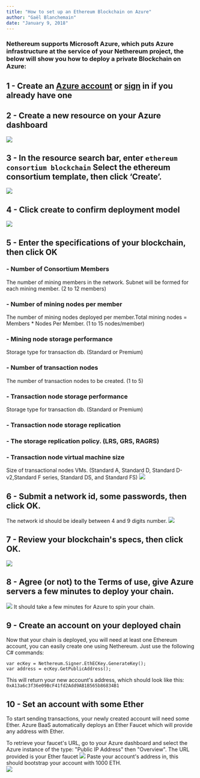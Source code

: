 ```yaml
---
title: "How to set up an Ethereum Blockchain on Azure"
author: "Gaël Blanchemain"
date: "January 9, 2018"
---
```


### Nethereum supports Microsoft Azure, which puts Azure infrastructure at the service of your Nethereum project, the below will show you how to deploy a private Blockchain on Azure:

## 1 - Create an [Azure account](https://azure.microsoft.com/en-us/resources/videos/sign-up-for-microsoft-azure/) or [sign](https://azure.microsoft.com/en-us/account/) in if you already have one

## 2 - Create a new resource on your Azure dashboard
![](1.png)

## 3 - In the resource search bar, enter ``` ethereum consortium blockchain ``` Select the ethereum consortium template, then click ‘Create’.
![](2.png)

## 4 - Click create to confirm deployment model
![](3.png)

## 5 - Enter the specifications of your blockchain, then click OK

### - Number of Consortium Members

The number of mining members in the network. Subnet will be formed for each mining member. (2 to 12 members)

### - Number of mining nodes per member

The number of mining nodes deployed per member.Total mining nodes = Members * Nodes Per Member. (1 to 15 nodes/member)

### - Mining node storage performance

Storage type for transaction db. (Standard or Premium)

### - Number of transaction nodes

The number of transaction nodes to be created. (1 to 5)

### - Transaction node storage performance

Storage type for transaction db. (Standard or Premium)

### - Transaction node storage replication

### - The storage replication policy. (LRS, GRS, RAGRS)

### - Transaction node virtual machine size
Size of transactional nodes VMs. (Standard A, Standard D, Standard D-v2,Standard F series, Standard DS, and Standard FS) 
![](4.png)

## 6 - Submit a network id, some passwords, then click OK.
The network id should be ideally between 4 and 9 digits number.
![](6.png)

## 7 - Review your blockchain's specs, then click OK.
![](7.png)

## 8 - Agree (or not) to the Terms of use, give Azure servers a few minutes to deploy your chain.
![](8.png)
It should take a few minutes for Azure to spin your chain.

## 9 - Create an account on your deployed chain
Now that your chain is deployed, you will need at least one Ethereum account, you can easily create one using Nethereum. Just use the following C# commands:
``` 
var ecKey = Nethereum.Signer.EthECKey.GenerateKey();
var address = ecKey.GetPublicAddress();
 ```
This will return your new account's address, which should look like this: ``` 0xA13a6c3f36e09BcF41fd2Add9AB1B565b86834B1 ```

## 10 - Set an account with some Ether

To start sending transactions, your newly created account will need some Ether. Azure BaaS automatically deploys an Ether Faucet which will provide any address with Ether.

To retrieve your faucet's URL, go to your Azure dashboard and select the Azure instance of the type: "Public IP Address" then "Overview". The URL provided is your Ether faucet
![](9.png)
Paste your account's address in, this should bootstrap your account with 1000 ETH.  
![](10.png)